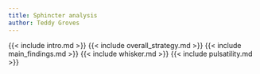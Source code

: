 ```yaml
---
title: Sphincter analysis
author: Teddy Groves
---
```


{{< include intro.md >}}
{{< include overall_strategy.md >}}
{{< include main_findings.md >}}
{{< include whisker.md >}}
{{< include pulsatility.md >}}
